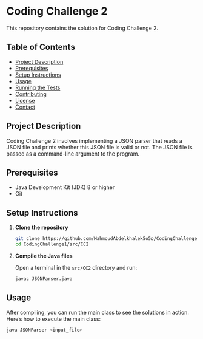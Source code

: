 # Coding Challenge 2

This repository contains the solution for Coding Challenge 2.

## Table of Contents

- [Project Description](#project-description)
- [Prerequisites](#prerequisites)
- [Setup Instructions](#setup-instructions)
- [Usage](#usage)
- [Running the Tests](#running-the-tests)
- [Contributing](#contributing)
- [License](#license)
- [Contact](#contact)

## Project Description

Coding Challenge 2 involves implementing a JSON parser that reads a JSON file and prints whether this JSON file is valid or not. The JSON file is passed as a command-line argument to the program.

## Prerequisites

- Java Development Kit (JDK) 8 or higher
- Git

## Setup Instructions

1. **Clone the repository**

    ```sh
    git clone https://github.com/MahmoudAbdelkhalek5o5o/CodingChallenge1.git
    cd CodingChallenge1/src/CC2
    ```

2. **Compile the Java files**

   Open a terminal in the `src/CC2` directory and run:

    ```sh
    javac JSONParser.java
    ```

## Usage

After compiling, you can run the main class to see the solutions in action. Here’s how to execute the main class:

```sh
java JSONParser <input_file>
```
